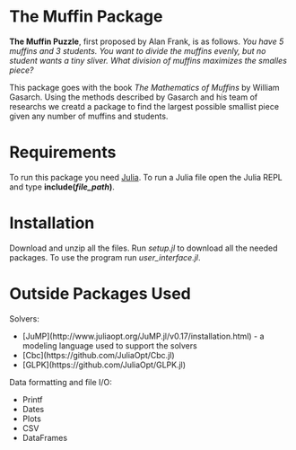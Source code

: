 # The Muffin Package
**The Muffin Puzzle**, first proposed by Alan Frank, is as follows.
*You have 5 muffins and 3 students. You want to divide the muffins evenly, but no student wants a tiny sliver. What division of muffins maximizes the smalles piece?*

This package goes with the book *The Mathematics of Muffins* by William Gasarch. Using the methods described by Gasarch and his team of researchs we creatd a package to find the largest possible smallist piece given any number of muffins and students.  


# Requirements
To run this package you need [Julia](https://julialang.org/downloads/).
To run a Julia file open the Julia REPL and type **include(*file_path*)**.
# Installation
Download and unzip all the files. Run *setup.jl* to download all the needed packages. To use the program run *user_interface.jl*.

# Outside Packages Used
Solvers:
<ul>
  <li> [JuMP](http://www.juliaopt.org/JuMP.jl/v0.17/installation.html) - a modeling language used to support the solvers</li>
  <li> [Cbc](https://github.com/JuliaOpt/Cbc.jl)</li>
  <li> [GLPK](https://github.com/JuliaOpt/GLPK.jl)</li>
</ul>
Data formatting and file I/O: 
<ul>
  <li>Printf</li>
  <li>Dates</li> 
  <li>Plots</li>
  <li>CSV</li>
  <li>DataFrames</li>
 </ul>
